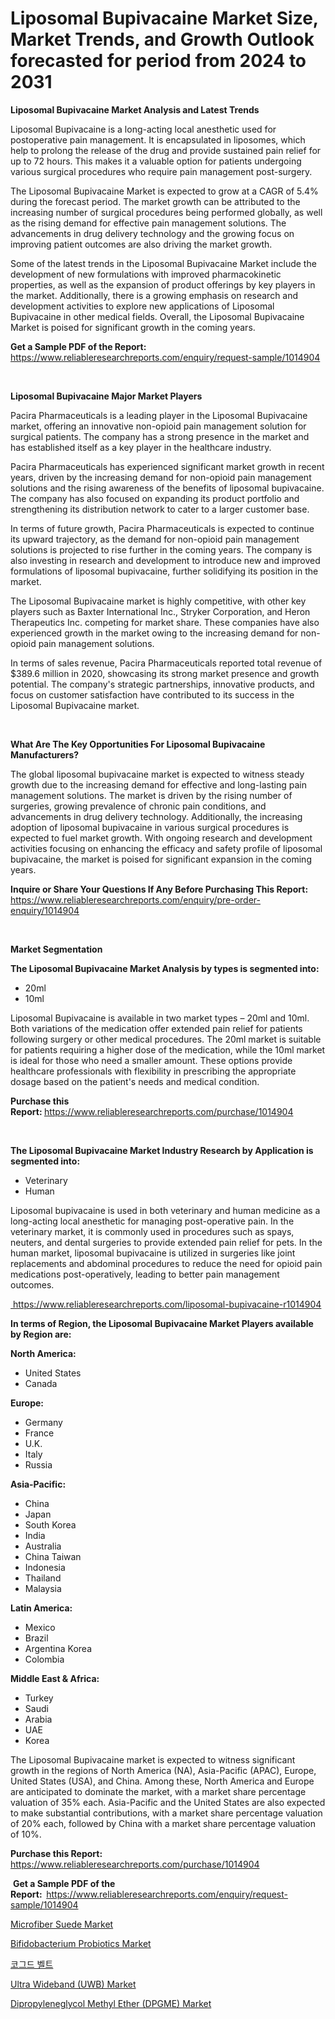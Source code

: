 <p><h1>Liposomal Bupivacaine Market Size, Market Trends, and Growth Outlook forecasted for period from 2024 to 2031</h1></p><p><strong>Liposomal Bupivacaine Market Analysis and Latest Trends</strong></p>
<p><p>Liposomal Bupivacaine is a long-acting local anesthetic used for postoperative pain management. It is encapsulated in liposomes, which help to prolong the release of the drug and provide sustained pain relief for up to 72 hours. This makes it a valuable option for patients undergoing various surgical procedures who require pain management post-surgery.</p><p>The Liposomal Bupivacaine Market is expected to grow at a CAGR of 5.4% during the forecast period. The market growth can be attributed to the increasing number of surgical procedures being performed globally, as well as the rising demand for effective pain management solutions. The advancements in drug delivery technology and the growing focus on improving patient outcomes are also driving the market growth.</p><p>Some of the latest trends in the Liposomal Bupivacaine Market include the development of new formulations with improved pharmacokinetic properties, as well as the expansion of product offerings by key players in the market. Additionally, there is a growing emphasis on research and development activities to explore new applications of Liposomal Bupivacaine in other medical fields. Overall, the Liposomal Bupivacaine Market is poised for significant growth in the coming years.</p></p>
<p><strong>Get a Sample PDF of the Report:&nbsp;</strong> <a href="https://www.reliableresearchreports.com/enquiry/request-sample/1014904">https://www.reliableresearchreports.com/enquiry/request-sample/1014904</a></p>
<p>&nbsp;</p>
<p><strong>Liposomal Bupivacaine Major Market Players</strong></p>
<p><p>Pacira Pharmaceuticals is a leading player in the Liposomal Bupivacaine market, offering an innovative non-opioid pain management solution for surgical patients. The company has a strong presence in the market and has established itself as a key player in the healthcare industry.</p><p>Pacira Pharmaceuticals has experienced significant market growth in recent years, driven by the increasing demand for non-opioid pain management solutions and the rising awareness of the benefits of liposomal bupivacaine. The company has also focused on expanding its product portfolio and strengthening its distribution network to cater to a larger customer base.</p><p>In terms of future growth, Pacira Pharmaceuticals is expected to continue its upward trajectory, as the demand for non-opioid pain management solutions is projected to rise further in the coming years. The company is also investing in research and development to introduce new and improved formulations of liposomal bupivacaine, further solidifying its position in the market.</p><p>The Liposomal Bupivacaine market is highly competitive, with other key players such as Baxter International Inc., Stryker Corporation, and Heron Therapeutics Inc. competing for market share. These companies have also experienced growth in the market owing to the increasing demand for non-opioid pain management solutions.</p><p>In terms of sales revenue, Pacira Pharmaceuticals reported total revenue of $389.6 million in 2020, showcasing its strong market presence and growth potential. The company's strategic partnerships, innovative products, and focus on customer satisfaction have contributed to its success in the Liposomal Bupivacaine market.</p></p>
<p>&nbsp;</p>
<p><strong>What Are The Key Opportunities For Liposomal Bupivacaine Manufacturers?</strong></p>
<p><p>The global liposomal bupivacaine market is expected to witness steady growth due to the increasing demand for effective and long-lasting pain management solutions. The market is driven by the rising number of surgeries, growing prevalence of chronic pain conditions, and advancements in drug delivery technology. Additionally, the increasing adoption of liposomal bupivacaine in various surgical procedures is expected to fuel market growth. With ongoing research and development activities focusing on enhancing the efficacy and safety profile of liposomal bupivacaine, the market is poised for significant expansion in the coming years.</p></p>
<p><strong>Inquire or Share Your Questions If Any Before Purchasing This Report:</strong> <a href="https://www.reliableresearchreports.com/enquiry/pre-order-enquiry/1014904">https://www.reliableresearchreports.com/enquiry/pre-order-enquiry/1014904</a></p>
<p>&nbsp;</p>
<p><strong>Market Segmentation</strong></p>
<p><strong>The Liposomal Bupivacaine Market Analysis by types is segmented into:</strong></p>
<p><ul><li>20ml</li><li>10ml</li></ul></p>
<p><p>Liposomal Bupivacaine is available in two market types – 20ml and 10ml. Both variations of the medication offer extended pain relief for patients following surgery or other medical procedures. The 20ml market is suitable for patients requiring a higher dose of the medication, while the 10ml market is ideal for those who need a smaller amount. These options provide healthcare professionals with flexibility in prescribing the appropriate dosage based on the patient's needs and medical condition.</p></p>
<p><strong>Purchase this Report:&nbsp;</strong><a href="https://www.reliableresearchreports.com/purchase/1014904">https://www.reliableresearchreports.com/purchase/1014904</a></p>
<p>&nbsp;</p>
<p><strong>The Liposomal Bupivacaine Market Industry Research by Application is segmented into:</strong></p>
<p><ul><li>Veterinary</li><li>Human</li></ul></p>
<p><p>Liposomal bupivacaine is used in both veterinary and human medicine as a long-acting local anesthetic for managing post-operative pain. In the veterinary market, it is commonly used in procedures such as spays, neuters, and dental surgeries to provide extended pain relief for pets. In the human market, liposomal bupivacaine is utilized in surgeries like joint replacements and abdominal procedures to reduce the need for opioid pain medications post-operatively, leading to better pain management outcomes.</p></p>
<p><a href="https://www.reliableresearchreports.com/liposomal-bupivacaine-r1014904">&nbsp;https://www.reliableresearchreports.com/liposomal-bupivacaine-r1014904</a></p>
<p><strong>In terms of Region, the Liposomal Bupivacaine Market Players available by Region are:</strong></p>
<p>
    <p> <strong> North America: </strong>
        <ul>
            <li>United States</li>
            <li>Canada</li>
        </ul>
        </p> 
    <p> <strong> Europe: </strong>
        <ul>
            <li>Germany</li>
            <li>France</li>
            <li>U.K.</li>
            <li>Italy</li>
            <li>Russia</li>
        </ul>
        </p> 
    <p> <strong> Asia-Pacific: </strong>
        <ul>
            <li>China</li>
            <li>Japan</li>
            <li>South Korea</li>
            <li>India</li>
            <li>Australia</li>
            <li>China Taiwan</li>
            <li>Indonesia</li>
            <li>Thailand</li>
            <li>Malaysia</li>
        </ul>
        </p> 
    <p> <strong> Latin America: </strong>
        <ul>
            <li>Mexico</li>
            <li>Brazil</li>
            <li>Argentina Korea</li>
            <li>Colombia</li>
        </ul>
        </p> 
    <p> <strong> Middle East & Africa: </strong>
        <ul>
            <li>Turkey</li>
            <li>Saudi</li>
            <li>Arabia</li>
            <li>UAE</li>
            <li>Korea</li>
        </ul>
    </p>
    </p>
<p><p>The Liposomal Bupivacaine market is expected to witness significant growth in the regions of North America (NA), Asia-Pacific (APAC), Europe, United States (USA), and China. Among these, North America and Europe are anticipated to dominate the market, with a market share percentage valuation of 35% each. Asia-Pacific and the United States are also expected to make substantial contributions, with a market share percentage valuation of 20% each, followed by China with a market share percentage valuation of 10%.</p></p>
<p><strong>Purchase this Report: </strong><a href="https://www.reliableresearchreports.com/purchase/1014904">https://www.reliableresearchreports.com/purchase/1014904</a></p>
<p>&nbsp;<strong>Get a Sample PDF of the Report:&nbsp;&nbsp;</strong><a href="https://www.reliableresearchreports.com/enquiry/request-sample/1014904">https://www.reliableresearchreports.com/enquiry/request-sample/1014904</a></p>
<p><strong></strong></p>
<p><p><a href="https://github.com/carolinehamilton5656/Market-Research-Report-List-1/blob/main/microfiber-suede-market.md">Microfiber Suede Market</a></p><p><a href="https://github.com/edaunhshhs/Market-Research-Report-List-1/blob/main/bifidobacterium-probiotics-market.md">Bifidobacterium Probiotics Market</a></p><p><a href="https://medium.com/@ejuynpri79/%EC%BD%94%EA%B7%B8-%EB%B2%A8%ED%8A%B8-%EC%8B%9C%EC%9E%A5-2024%EB%85%84%EB%B6%80%ED%84%B0-2031%EB%85%84%EA%B9%8C%EC%A7%80%EC%9D%98-%EC%82%B0%EC%97%85-%EB%8F%99%ED%96%A5-%EB%B0%8F-%EC%98%88%EC%B8%A1-9f75621b85fe">코그드 벨트</a></p><p><a href="https://medium.com/@joseph.baker466547/emerging-trends-in-ultra-wideband-uwb-market-global-outlook-and-future-prospects-from-2024-d74e80ae39a6">Ultra Wideband (UWB) Market</a></p><p><a href="https://www.linkedin.com/pulse/dipropyleneglycol-methyl-ether-dpgme-market-size-growing-bvate?trackingId=25st%2BU4cRo6GbWf4d3vCQw%3D%3D">Dipropyleneglycol Methyl Ether (DPGME) Market</a></p></p>